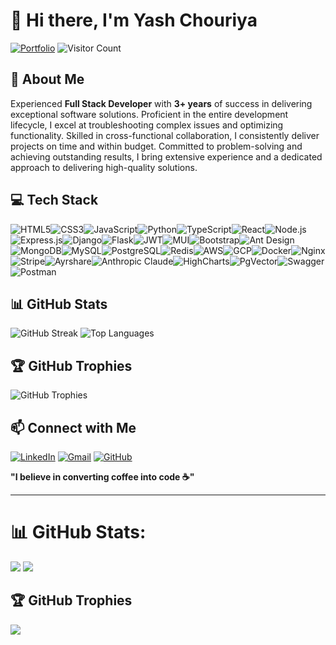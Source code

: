 # 👋 Hi there, I'm Yash Chouriya

[![Portfolio](https://img.shields.io/badge/Portfolio-000000?style=for-the-badge&logo=vercel&logoColor=white)](https://yash-chouriya.vercel.app/)
![Visitor Count](https://komarev.com/ghpvc/?username=yashChouriya&style=flat)

## 💫 About Me

Experienced **Full Stack Developer** with **3+ years** of success in delivering exceptional software solutions. Proficient in the entire development lifecycle, I excel at troubleshooting complex issues and optimizing functionality. Skilled in cross-functional collaboration, I consistently deliver projects on time and within budget. Committed to problem-solving and achieving outstanding results, I bring extensive experience and a dedicated approach to delivering high-quality solutions.

## 💻 Tech Stack

<div style="display: flex; flex-wrap: wrap;">
  <img src="https://img.shields.io/badge/html5-E34F26?style=for-the-badge&logo=html5&logoColor=white" alt="HTML5"/>
  <img src="https://img.shields.io/badge/css3-1572B6?style=for-the-badge&logo=css3&logoColor=white" alt="CSS3"/>
  <img src="https://img.shields.io/badge/javascript-323330?style=for-the-badge&logo=javascript&logoColor=F7DF1E" alt="JavaScript"/>
  <img src="https://img.shields.io/badge/python-3670A0?style=for-the-badge&logo=python&logoColor=ffdd54" alt="Python"/>
  <img src="https://img.shields.io/badge/typescript-007ACC?style=for-the-badge&logo=typescript&logoColor=white" alt="TypeScript"/>
  <img src="https://img.shields.io/badge/react-23232A?style=for-the-badge&logo=react&logoColor=61DAFB" alt="React"/>
  <img src="https://img.shields.io/badge/node.js-6DA55F?style=for-the-badge&logo=node.js&logoColor=white" alt="Node.js"/>
  <img src="https://img.shields.io/badge/express.js-404D59?style=for-the-badge&logo=express&logoColor=61DAFB" alt="Express.js"/>
  <img src="https://img.shields.io/badge/django-000?style=for-the-badge&logo=django&logoColor=white" alt="Django"/>
  <img src="https://img.shields.io/badge/flask-000?style=for-the-badge&logo=flask&logoColor=white" alt="Flask"/>
  <img src="https://img.shields.io/badge/JWT-black?style=for-the-badge&logo=JSON%20web%20tokens" alt="JWT"/>
  <img src="https://img.shields.io/badge/MUI-0081CB?style=for-the-badge&logo=material-ui&logoColor=white" alt="MUI"/>
  <img src="https://img.shields.io/badge/bootstrap-563D7C?style=for-the-badge&logo=bootstrap&logoColor=white" alt="Bootstrap"/>
  <img src="https://img.shields.io/badge/AntDesign-0170FE?style=for-the-badge&logo=ant-design&logoColor=white" alt="Ant Design"/>
  <img src="https://img.shields.io/badge/MongoDB-4EA94B?style=for-the-badge&logo=mongodb&logoColor=white" alt="MongoDB"/>
  <img src="https://img.shields.io/badge/mysql-00f?style=for-the-badge&logo=mysql&logoColor=white" alt="MySQL"/>
  <img src="https://img.shields.io/badge/PostgreSQL-336791?style=for-the-badge&logo=postgresql&logoColor=white" alt="PostgreSQL"/>
  <img src="https://img.shields.io/badge/redis-DD0031?style=for-the-badge&logo=redis&logoColor=white" alt="Redis"/>
  <img src="https://img.shields.io/badge/AWS-FF9900?style=for-the-badge&logo=amazon-aws&logoColor=white" alt="AWS"/>
  <img src="https://img.shields.io/badge/GCP-4285F4?style=for-the-badge&logo=google-cloud&logoColor=white" alt="GCP"/>
  <img src="https://img.shields.io/badge/Docker-2496ED?style=for-the-badge&logo=docker&logoColor=white" alt="Docker"/>
  <img src="https://img.shields.io/badge/Nginx-09639F?style=for-the-badge&logo=nginx&logoColor=white" alt="Nginx"/>
  <img src="https://img.shields.io/badge/Stripe-008CDD?style=for-the-badge&logo=stripe&logoColor=white" alt="Stripe"/>
  <img src="https://img.shields.io/badge/Ayrshare-FF6200?style=for-the-badge&logo=your-logo&logoColor=white" alt="Ayrshare"/>
  <img src="https://img.shields.io/badge/Anthropic_Claude-00A3E0?style=for-the-badge&logo=anthropic&logoColor=white" alt="Anthropic Claude"/>
  <img src="https://img.shields.io/badge/HighCharts-F9AA33?style=for-the-badge&logo=highcharts&logoColor=black" alt="HighCharts"/>
  <img src="https://img.shields.io/badge/PgVector-336791?style=for-the-badge&logo=postgresql&logoColor=white" alt="PgVector"/>
  <img src="https://img.shields.io/badge/Swagger-000000?style=for-the-badge&logo=swagger&logoColor=white" alt="Swagger"/>
  <img src="https://img.shields.io/badge/Postman-FF6C37?style=for-the-badge&logo=postman&logoColor=white" alt="Postman"/>
</div>

## 📊 GitHub Stats

![GitHub Streak](https://github-readme-streak-stats.herokuapp.com/?user=yashChouriya&theme=highcontrast&hide_border=true) 
![Top Languages](https://github-readme-stats.vercel.app/api/top-langs/?username=yashChouriya&theme=highcontrast&hide_border=true&include_all_commits=false&count_private=true&layout=compact)

## 🏆 GitHub Trophies

![GitHub Trophies](https://github-profile-trophy.vercel.app/?username=yashChouriya&theme=highcontrast&no-frame=false&margin-w=4&margin-h=4)

## 📫 Connect with Me

[![LinkedIn](https://img.shields.io/badge/LinkedIn-0A66C2?style=for-the-badge&logo=linkedin&logoColor=white)](https://www.linkedin.com/in/yashchouriya) 
[![Gmail](https://img.shields.io/badge/Gmail-D14836?style=for-the-badge&logo=gmail&logoColor=white)](mailto:yashchouriya131@gmail.com) 
[![GitHub](https://img.shields.io/badge/GitHub-181717?style=for-the-badge&logo=github&logoColor=white)](https://github.com/yashChouriya)


**"I believe in converting coffee into code ☕"**

---


# 📊 GitHub Stats:

![](https://github-readme-streak-stats.herokuapp.com/?user=yashChouriya&theme=highcontrast&hide_border=true) ![](https://github-readme-stats.vercel.app/api/top-langs/?username=yashChouriya&theme=highcontrast&hide_border=true&include_all_commits=false&count_private=true&layout=compact)

## 🏆 GitHub Trophies

![](https://github-profile-trophy.vercel.app/?username=yashChouriya&&no-frame=false&margin-w=4&margin-h=4)


